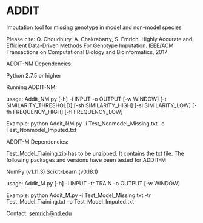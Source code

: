 # ADDIT
Imputation tool for missing genotype in model and non-model species



Please cite: O. Choudhury, A. Chakrabarty, S. Emrich. Highly Accurate and Efficient Data-Driven Methods For Genotype Imputation. IEEE/ACM Transactions on Computational Biology and Bioinformatics, 2017



ADDIT-NM Dependencies:

Python 2.7.5 or higher

Running ADDIT-NM:

usage: Addit_NM.py [-h] -i INPUT -o OUTPUT [-w WINDOW]
                   [-t SIMILARITY_THRESHOLD] [-sh SIMILARITY_HIGH]
                   [-sl SIMILARITY_LOW] [-fh FREQUENCY_HIGH]
                   [-fl FREQUENCY_LOW]

Example: python Addit_NM.py -i Test_Nonmodel_Missing.txt -o Test_Nonmodel_Imputed.txt
				   
				   
				   
ADDIT-M Dependencies:

Test_Model_Training.zip has to be unzipped. It contains the txt file.
The following packages and versions have been tested for ADDIT-M

NumPy (v1.11.3)
Scikit-Learn (v0.18.1)


usage: Addit_M.py [-h] -i INPUT -tr TRAIN -o OUTPUT [-w WINDOW]

Example: python Addit_M.py -i Test_Model_Missing.txt -tr Test_Model_Training.txt -o Test_Model_Imputed.txt


Contact: semrich@nd.edu

